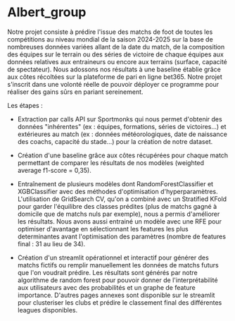 # Albert_group

Notre projet consiste à prédire l'issue des matchs de foot de toutes les compétitions au niveau mondial de la saison 2024-2025 sur la base de nombreuses données variées allant de la date du match, de la composition des équipes sur le terrain ou des séries de victoire de chaque équipes aux données relatives aux entraineurs ou encore aux terrains (surface, capacité de spectateur). Nous adossons nos résultats à une baseline établie grâce aux côtes récoltées sur la plateforme de pari en ligne bet365.
Notre projet s'inscrit dans une volonté réelle de pouvoir déployer ce programme pour réaliser des gains sûrs en pariant sereinement.

Les étapes : 

- Extraction par calls API sur Sportmonks qui nous permet d'obtenir des données "inhérentes" (ex : équipes, formations, séries de victoires...) et extérieures au match (ex : données météorologiques, date de naissance des coachs, capacité du stade...) pour la création de notre dataset.

- Création d'une baseline grâce aux côtes récupérées pour chaque match permettant de comparer les résultats de nos modèles (weighted average f1-score = 0,35).

- Entraînement de plusieurs modèles dont RandomForestClassifier et XGBClassifier avec des méthodes d'optimisation d'hyperparamètres. L'utilisation de GridSearch CV, qu'on a combiné avec un Stratified KFold pour garder l'équilibre des classes prédites (plus de matchs gagné à domicile que de matchs nuls par exemple), nous a permis d'améliorer les résultats. Nous avons aussi entrainé un modèle avec une RFE pour optimiser d'avantage en sélectionnant les features les plus determinantes avant l'optimisation des paramètres (nombre de features final : 31 au lieu de 34).

- Création d'un streamlit opérationnel et interactif pour générer des matchs fictifs ou remplir manuellement les données de matchs futurs que l'on voudrait prédire. Les résultats sont générés par notre algorithme de random forest pour pouvoir donner de l'interprétabilité aux utilisateurs avec des probabilités et un graphe de feature importance. D'autres pages annexes sont disponible sur le streamlit pour clusteriser les clubs et prédire le classement final des différentes leagues disponibles.


